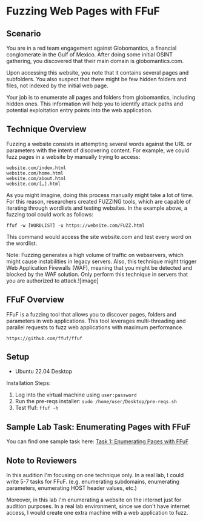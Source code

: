 # Fuzzing Web Pages with FFuF

## Scenario
You are in a red team engagement against Globomantics, a financial conglomerate in the Gulf of Mexico. After doing some initial OSINT gathering, you discovered that their main domain is globomantics.com. 

Upon accessing this website, you note that it contains several pages and subfolders. You also suspect that there might be few hidden folders and files, not indexed by the initial web page.

Your job is to enumerate all pages and folders from globomantics, including hidden ones. This information will help you to identify attack paths and potential exploitation entry points into the web application. 

## Technique Overview
Fuzzing a website consists in attempting several words against the URL or parameters with the intent of discovering content. 
For example, we could fuzz pages in a website by manually trying to access:
```
website.com/index.html
website.com/home.html
website.com/about.html
website.com/[…].html
```

As you might imagine, doing this process manually might take a lot of time. For this reason, researchers created FUZZING tools, which are capable of iterating through wordlists and testing websites.
In the example above, a fuzzing tool could work as follows:
```
ffuf -w [WORDLIST] -u https://website.com/FUZZ.html
```

This command would access the site website.com and test every word on the wordlist.

Note: Fuzzing generates a high volume of traffic on webservers, which might cause instabilities in legacy servers. Also, this technique might trigger Web Application Firewalls (WAF), meaning that you might be detected and blocked by the WAF solution. Only perform this technique in servers that you are authorized to attack.![image]

## FFuF Overview
FFuF is a fuzzing tool that allows you to discover pages, folders and parameters in web applications. This tool leverages multi-threading and parallel requests to fuzz web applications with maximum performance.
```
https://github.com/ffuf/ffuf
```

## Setup
- Ubuntu 22.04 Desktop

Installation Steps:
1) Log into the virtual machine using `user:password`
2) Run the pre-reqs installer: `sudo /home/user/Desktop/pre-reqs.sh`
3) Test ffuf: `ffuf -h`


## Sample Lab Task: Enumerating Pages with FFuF

You can find one sample task here: [Task 1: Enumerating Pages with FFuF](task1.md)



## Note to Reviewers

In this audition I'm focusing on one technique only. In a real lab, I could write 5-7 tasks for FFuF. (e.g. enumerating subdomains, enumerating parameters, enumerating HOST header values, etc.)

Moreover, in this lab I'm enumerating a website on the internet just for audition purposes. In a real lab environment,  since we don't have internet access, I would create one extra machine with a web application to fuzz.
